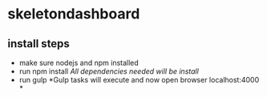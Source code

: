 # skeletondashboard

## install steps
- make sure nodejs and npm installed
- run npm install *All dependencies needed will be install*
- run gulp *Gulp tasks will execute and now open browser localhost:4000 *
